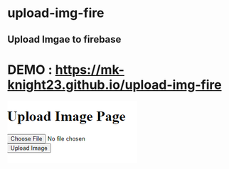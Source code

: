 # upload-img-fire
## Upload Imgae to firebase 

# DEMO : https://mk-knight23.github.io/upload-img-fire

![Screenshot](up-ss.png)
